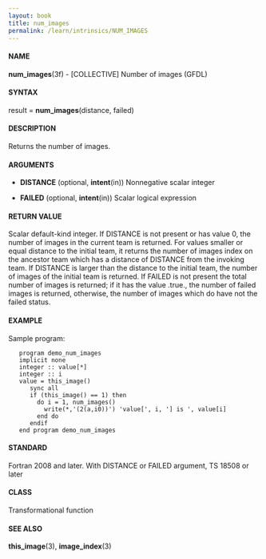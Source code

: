 ```yaml
---
layout: book
title: num_images
permalink: /learn/intrinsics/NUM_IMAGES
---
```

#### NAME

__num\_images__(3f) - \[COLLECTIVE\] Number of images
(GFDL)

#### SYNTAX

result = __num\_images__(distance, failed)

#### DESCRIPTION

Returns the number of images.

#### ARGUMENTS

  - __DISTANCE__
    (optional, __intent__(in)) Nonnegative scalar integer

  - __FAILED__
    (optional, __intent__(in)) Scalar logical expression

#### RETURN VALUE

Scalar default-kind integer. If DISTANCE is not present or has value 0,
the number of images in the current team is returned. For values smaller
or equal distance to the initial team, it returns the number of images
index on the ancestor team which has a distance of DISTANCE from the
invoking team. If DISTANCE is larger than the distance to the initial
team, the number of images of the initial team is returned. If FAILED is
not present the total number of images is returned; if it has the value
.true., the number of failed images is returned, otherwise, the number
of images which do have not the failed status.

#### EXAMPLE

Sample program:

```
   program demo_num_images
   implicit none
   integer :: value[*]
   integer :: i
   value = this_image()
      sync all
      if (this_image() == 1) then
        do i = 1, num_images()
          write(*,'(2(a,i0))') 'value[', i, '] is ', value[i]
        end do
      endif
   end program demo_num_images
```

#### STANDARD

Fortran 2008 and later. With DISTANCE or FAILED argument, TS 18508 or later

#### CLASS

Transformational function

#### SEE ALSO

__this\_image__(3), __image\_index__(3)
